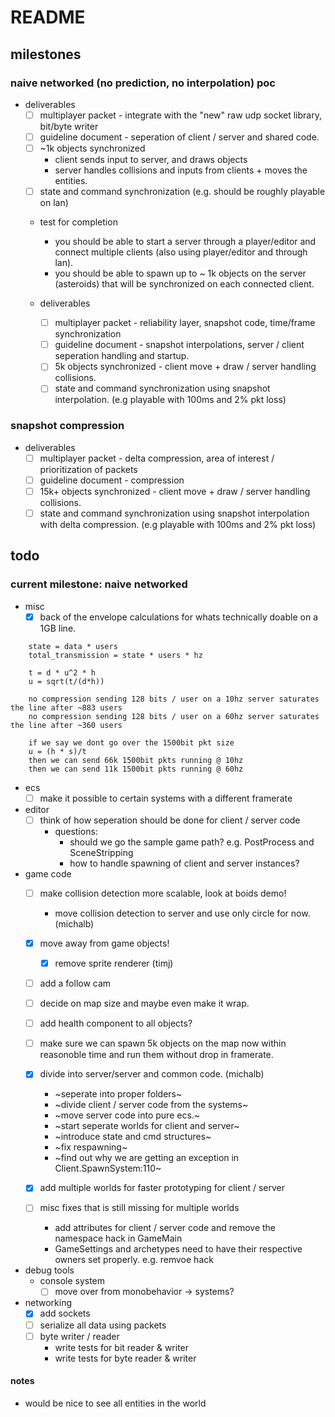 # README

## milestones

### naive networked (no prediction, no interpolation) poc

- deliverables
  - [ ] multiplayer packet - integrate with the "new" raw udp socket library, bit/byte writer
  - [ ] guideline document - seperation of client / server and shared code.
  - [ ] ~1k objects synchronized
    - client sends input to server, and draws objects
    - server handles collisions and inputs from clients + moves the entities.
  - [ ] state and command synchronization (e.g. should be roughly playable on lan)

  - test for completion
    - you should be able to start a server through a player/editor and connect multiple clients (also using player/editor and through lan).
    - you should be able to spawn up to ~ 1k objects on the server (asteroids) that will be synchronized on each connected client.

  - deliverables
    - [ ] multiplayer packet - reliability layer, snapshot code, time/frame synchronization
    - [ ] guideline document - snapshot interpolations, server / client seperation handling and startup.
    - [ ] 5k objects synchronized - client move + draw / server handling collisions.
    - [ ] state and command synchronization using snapshot interpolation. (e.g playable with 100ms and 2% pkt loss)

### snapshot compression

- deliverables
  - [ ] multiplayer packet - delta compression, area of interest / prioritization of packets
  - [ ] guideline document - compression
  - [ ] 15k+ objects synchronized - client move + draw / server handling collisions.
  - [ ] state and command synchronization using snapshot interpolation with delta compression. (e.g playable with 100ms and 2% pkt loss)

## todo

### current milestone: naive networked

- misc
  - [x] back of the envelope calculations for whats technically doable on a 1GB line.

```
    state = data * users
    total_transmission = state * users * hz

    t = d * u^2 * h
    u = sqrt(t/(d*h))

    no compression sending 128 bits / user on a 10hz server saturates the line after ~883 users
    no compression sending 128 bits / user on a 60hz server saturates the line after ~360 users

    if we say we dont go over the 1500bit pkt size
    u = (h * s)/t
    then we can send 66k 1500bit pkts running @ 10hz
    then we can send 11k 1500bit pkts running @ 60hz
```

- ecs
  - [ ] make it possible to certain systems with a different framerate

- editor
  - [ ] think of how seperation should be done for client / server code
    - questions:
      - should we go the sample game path? e.g. PostProcess and SceneStripping
      - how to handle spawning of client and server instances?

- game code
  - [ ] make collision detection more scalable, look at boids demo!
    - move collision detection to server and use only circle for now. (michalb)
  - [x] move away from game objects!
    - [x] remove sprite renderer (timj)
  - [ ] add a follow cam
  - [ ] decide on map size and maybe even make it wrap.
  - [ ] add health component to all objects?
  - [ ] make sure we can spawn 5k objects on the map now within reasonoble time and run them without drop in framerate.

  - [x] divide into server/server and common code. (michalb)
    - ~seperate into proper folders~
    - ~divide client / server code from the systems~
    - ~move server code into pure ecs.~
    - ~start seperate worlds for client and server~
    - ~introduce state and cmd structures~
    - ~fix respawning~
    - ~find out why we are getting an exception in Client.SpawnSystem:110~
  - [x] add multiple worlds for faster prototyping for client / server

  - [ ] misc fixes that is still missing for multiple worlds
    - add attributes for client / server code and remove the namespace hack in GameMain
    - GameSettings and archetypes need to have their respective owners set properly. e.g. remvoe hack

- debug tools
  - console system
    - [ ] move over from monobehavior -> systems?

- networking
  - [x] add sockets
  - [ ] serialize all data using packets
  - [ ] byte writer / reader
    - write tests for bit reader & writer
    - write tests for byte reader & writer

#### notes

- would be nice to see all entities in the world
